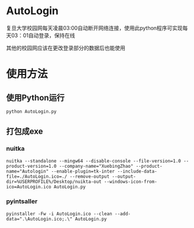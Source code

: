 # AutoLogin
复旦大学校园网每天凌晨03:00自动断开网络连接，使用此python程序可实现每天03：01自动登录，保持在线

其他的校园网应该在更改登录部分的数据后也能使用


# 使用方法

## 使用Python运行
```py
python AutoLogin.py
```

## 打包成exe

### nuitka
```shell
nuitka --standalone --mingw64 --disable-console --file-version=1.0 --product-version=1.0 --company-name="XuebingZhao" --product-name="Autologin" --enable-plugin=tk-inter --include-data-file=./AutoLogin.ico=./ --remove-output --output-dir=%USERPROFILE%/Desktop/nuikta-out --windows-icon-from-ico=AutoLogin.ico AutoLogin.py
```

### pyintsaller
```shell
pyinstaller -Fw -i AutoLogin.ico --clean --add-data=".\AutoLogin.ico;.\" AutoLogin.py
```